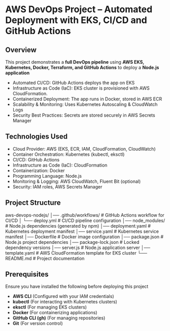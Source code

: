 # AWS DevOps Project – Automated Deployment with EKS, CI/CD and GitHub Actions
## Overview
This project demonstrates a **full DevOps pipeline** using **AWS EKS, Kubernetes, Docker, Terraform, and GitHub Actions** to deploy a **Node.js application**
- Automated CI/CD: GitHub Actions deploys the app on EKS
- Infrastructure as Code (IaC): EKS cluster is provisioned with AWS CloudFormation.
- Containerized Deployment: The app runs in Docker, stored in AWS ECR
- Scalability & Monitoring: Uses Kubernetes Autoscaling & CloudWatch Logs
- Security Best Practices: Secrets are stored securely in AWS Secrets Manager

## Technologies Used
- Cloud Provider: AWS (EKS, ECR, IAM, CloudFormation, CloudWatch)
- Container Orchestration: Kubernetes (kubectl, eksctl)
- CI/CD: GitHub Actions
- Infrastructure as Code (IaC): CloudFormation
- Containerization: Docker
- Programming Language: Node.js
- Monitoring & Logging: AWS CloudWatch, Fluent Bit (optional)
- Security: IAM roles, AWS Secrets Manager

## Project Structure
aws-devops-nodejs/
│── .github/workflows/      # GitHub Actions workflow for CI/CD
│   └── deploy.yml          # CI/CD pipeline configuration
│── node_modules/           # Node.js dependencies (generated by npm)
│── deployment.yaml         # Kubernetes deployment manifest
│── service.yaml            # Kubernetes service manifest
│── Dockerfile              # Docker image configuration
│── package.json            # Node.js project dependencies
│── package-lock.json       # Locked dependency versions
│── server.js               # Node.js application server
│── template.yaml           # AWS CloudFormation template for EKS cluster
└── README.md               # Project documentation

## Prerequisites
Ensure you have installed the following before deploying this project
- **AWS CLI** (Configured with your IAM credentials)
- **kubectl** (For interacting with Kubernetes clusters)
- **eksctl** (For managing EKS clusters)
- **Docker** (For containerizing applications)
- **GitHub CLI (gh)** (For managing repositories)
- **Git** (For version control)
